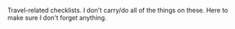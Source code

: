 Travel-related checklists. I don't carry/do all of the things on these. Here to make sure I don't forget anything.
